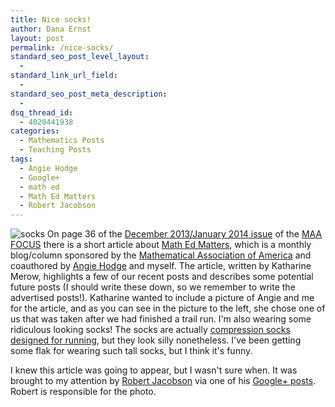 ```yaml
---
title: Nice socks!
author: Dana Ernst
layout: post
permalink: /nice-socks/
standard_seo_post_level_layout:
  - 
standard_link_url_field:
  - 
standard_seo_post_meta_description:
  - 
dsq_thread_id:
  - 4020441938
categories:
  - Mathematics Posts
  - Teaching Posts
tags:
  - Angie Hodge
  - Google+
  - math ed
  - Math Ed Matters
  - Robert Jacobson
---
```

<img src="http://i2.wp.com/danaernst.com/wp-content/uploads/2013/12/socks-224x300.jpg?w=224" alt="socks" class="alignleft size-medium wp-image-1138" data-recalc-dims="1" /> On page 36 of the [December 2013/January 2014 issue][1] of the [MAA FOCUS][2] there is a short article about [Math Ed Matters][3], which is a monthly blog/column sponsored by the [Mathematical Association of America][4] and coauthored by [Angie Hodge][5] and myself. The article, written by Katharine Merow, highlights a few of our recent posts and describes some potential future posts (I should write these down, so we remember to write the advertised posts!). Katharine wanted to include a picture of Angie and me for the article, and as you can see in the picture to the left, she chose one of us that was taken after we had finished a trail run. I'm also wearing some ridiculous looking socks! The socks are actually [compression socks designed for running][6], but they look silly nonetheless. I've been getting some flak for wearing such tall socks, but I think it's funny.

I knew this article was going to appear, but I wasn't sure when. It was brought to my attention by [Robert Jacobson][7] via one of his [Google+ posts][8]. Robert is responsible for the photo.

 [1]: http://digitaleditions.walsworthprintgroup.com/publication/?i=187509
 [2]: http://www.maa.org/publications/periodicals/maa-focus
 [3]: http://maamathedmatters.blogspot.com/
 [4]: http://www.maa.org/
 [5]: http://www.unomaha.edu/math/people/hodge/
 [6]: http://running.competitor.com/2013/12/recovery/do-compression-socks-really-work_62611
 [7]: http://faculty.rwu.edu/rjacobson/
 [8]: https://plus.google.com/103495840494264016490/posts/duSFCvHf8kc